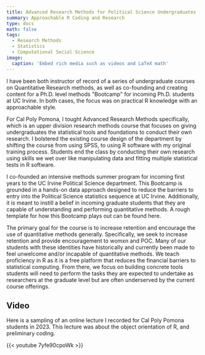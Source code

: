 ```yaml
---
title: Advanced Research Methods for Political Science Undergraduates
summary: Approachable R Coding and Research 
type: docs
math: false
tags:
  - Research Methods 
  - Statistics
  - Computational Social Science
image:
  caption: 'Embed rich media such as videos and LaTeX math'
---
```


I have been both instructor of record of a series of undergraduate courses on Quantitative Research methods, as well as co-founding and creating content for a Ph.D. level methods "Bootcamp" for incoming Ph.D. students at UC Irvine. In both cases, the focus was on practical R knowledge with an approachable style. 

For Cal Poly Pomona, I tought Advanced Research Methods specifically, which is an upper division research methods course that focuses on giving undergraduates the statistical tools and foundations to conduct their own research. I bolstered the existing course design of the department by shifting the course from using SPSS, to using R software with my original training process. Students end the class by conducting their own research using skills we wet over like manipulating data and fitting multiple statistical tests in R software.

I co-founded an intensive methods summer program for incoming first years to the UC Irvine Political Science department. This Bootcamp is grounded in a hands-on data approach designed to reduce the barriers to entry into the Political Science statistics sequence at UC Irvine. Additionally,  it is meant to instill a belief in incoming graduate students that they are capable of understanding and performing quantitative methods. A rough template for how this Bootcamp plays out can be found here.

The primary goal for the course is to increase retention and encourage the use of quantitative methods generally. Specifically, we seek to increase retention and provide encouragement to womxn and POC. Many of our students with these identities have historically and currently been made to feel unwelcome and/or incapable of quantitative methods. We teach proficiency in R as it is a free platform that reduces the financial barriers to statistical computing. From there, we focus on building concrete tools students will need to perform the tasks they are expected to undertake as researchers at the graduate level but are often underserved by the current course offerings. 

## Video

Here is a sampling of an online lecture I recorded for Cal Poly Pomona students in 2023. This lecture was about the object orientation of R, and preliminary coding.

{{< youtube 7yfe90cpoWk >}}





